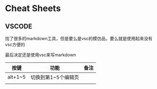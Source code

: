 # Cheat Sheets

## VSCODE

找了很多的markdown工具，但是要么是vsc的模仿品，要么就是使用起来没有vsc方便的

最后决定还是使用vsc来写markdown

| 按键    | 功能                | 备注 |
| ------- | ------------------- | ---- |
| alt+1~5 | 切换到第1~5个编辑页 |      |
|         |                     |      |
